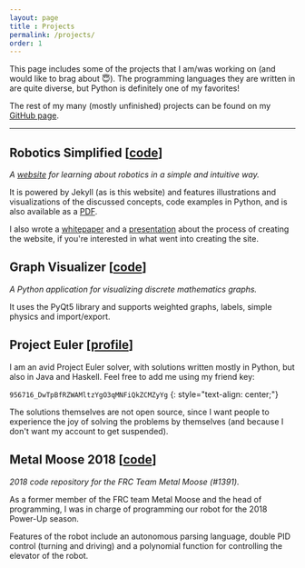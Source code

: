```yaml
---
layout: page
title : Projects
permalink: /projects/
order: 1
---
```


This page includes some of the projects that I am/was working on (and would like to brag about 😇).
The programming languages they are written in are quite diverse, but Python is definitely one of my favorites!

The rest of my many (mostly unfinished) projects can be found on my [GitHub page](https://github.com/xiaoxiae).

---

## Robotics Simplified [[code](https://github.com/xiaoxiae/Robotics-Simplified-Website)]
_A [website](http://robotics-simplified.com/) for learning about robotics in a simple and intuitive way._

It is powered by Jekyll (as is this website) and features illustrations and visualizations of the discussed concepts, code examples in Python, and is also available as a [PDF](http://robotics-simplified.com/assets/pdf/website.pdf).

I also wrote a [whitepaper](https://github.com/xiaoxiae/soc-paper-2019) and a [presentation](https://github.com/xiaoxiae/soc-presentation-2019) about the process of creating the website, if you're interested in what went into creating the site.


## Graph Visualizer [[code](https://github.com/xiaoxiae/GraphVisualizer)]
_A Python application for visualizing discrete mathematics graphs._

It uses the PyQt5 library and supports weighted graphs, labels, simple physics and import/export.


## Project Euler [[profile](https://projecteuler.net/progress=thexiaoxiae)]
I am an avid Project Euler solver, with solutions written mostly in Python, but also in Java and Haskell.
Feel free to add me using my friend key:

`956716_DwTpBfRZWAMltzYgO3qMNFiQkZCMZyYg`
{: style="text-align: center;"}

The solutions themselves are not open source, since I want people to experience the joy of solving the problems by themselves (and because I don't want my account to get suspended).


## Metal Moose 2018 [[code](https://github.com/MetalMooseFRC/MetalMoose2018)]
_2018 code repository for the FRC Team Metal Moose (#1391)._

As a former member of the FRC team Metal Moose and the head of programming, I was in charge of programming our robot for the 2018 Power-Up season.

Features of the robot include an autonomous parsing language, double PID control (turning and driving) and a polynomial function for controlling the elevator of the robot.